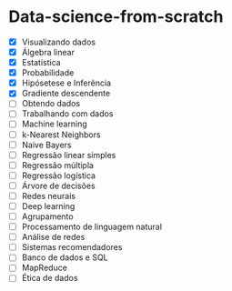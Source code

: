 # Data-science-from-scratch

- [x] Visualizando dados
- [x] Álgebra linear
- [x] Estatística
- [x] Probabilidade
- [x] Hipósetese e Inferência
- [x] Gradiente descendente 
- [ ] Obtendo dados
- [ ] Trabalhando com dados
- [ ] Machine learning
- [ ] k-Nearest Neighbors
- [ ] Naive Bayers
- [ ] Regressão linear simples
- [ ] Regressão múltipla
- [ ] Regressão logística
- [ ] Árvore de decisões
- [ ] Redes neurais
- [ ] Deep learning
- [ ] Agrupamento
- [ ] Processamento de linguagem natural
- [ ] Análise de redes
- [ ] Sistemas recomendadores
- [ ] Banco de dados e SQL
- [ ] MapReduce
- [ ] Ética de dados
